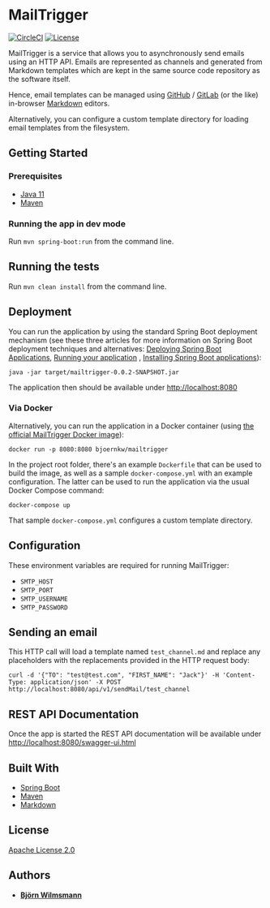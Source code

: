# MailTrigger

[![CircleCI](https://circleci.com/gh/BjoernKW/MailTrigger.svg?style=shield)](https://circleci.com/gh/BjoernKW/MailTrigger)
[![License](https://img.shields.io/badge/License-Apache%202.0-blue.svg)](https://opensource.org/licenses/Apache-2.0)

MailTrigger is a service that allows you to asynchronously send emails using an HTTP API. Emails are represented as
channels and generated from Markdown templates which are kept in the same source code repository as the software itself.

Hence, email templates can be managed using [GitHub](https://github.com/) / [GitLab](https://about.gitlab.com/)
(or the like) in-browser [Markdown](https://daringfireball.net/projects/markdown/) editors.

Alternatively, you can configure a custom template directory for loading email templates from the filesystem.

## Getting Started

### Prerequisites

* [Java 11](https://openjdk.java.net/projects/jdk/11/)
* [Maven](https://maven.apache.org/)

### Running the app in dev mode

Run ```mvn spring-boot:run``` from the command line.

## Running the tests

Run ```mvn clean install``` from the command line.

## Deployment

You can run the application by using the standard Spring Boot deployment mechanism (see these three articles for more
information on Spring Boot deployment techniques and alternatives:
[Deploying Spring Boot Applications](https://spring.io/blog/2014/03/07/deploying-spring-boot-applications),
[Running your application](https://docs.spring.io/spring-boot/docs/current/reference/html/using-boot-running-your-application.html)
,
[Installing Spring Boot applications](https://docs.spring.io/spring-boot/docs/current/reference/html/deployment-install.html)):

```java -jar target/mailtrigger-0.0.2-SNAPSHOT.jar```

The application then should be available under [http://localhost:8080](http://localhost:8080)

### Via Docker

Alternatively, you can run the application in a Docker container
(using [the official MailTrigger Docker image](https://hub.docker.com/r/bjoernkw/mailtrigger)):

```docker run -p 8080:8080 bjoernkw/mailtrigger```

In the project root folder, there's an example `Dockerfile` that can be used to build the image, as well as a sample
`docker-compose.yml` with an example configuration. The latter can be used to run the application via the usual Docker
Compose command:

```docker-compose up```

That sample `docker-compose.yml` configures a custom template directory.

## Configuration

These environment variables are required for running MailTrigger:

* ```SMTP_HOST```
* ```SMTP_PORT```
* ```SMTP_USERNAME```
* ```SMTP_PASSWORD```

## Sending an email

This HTTP call will load a template named ```test_channel.md``` and replace any placeholders with the replacements
provided in the HTTP request body:

```curl -d '{"TO": "test@test.com", "FIRST_NAME": "Jack"}' -H 'Content-Type: application/json' -X POST http://localhost:8080/api/v1/sendMail/test_channel```

## REST API Documentation

Once the app is started the REST API documentation will be available under
[http://localhost:8080/swagger-ui.html](http://localhost:8080/swagger-ui.html)

## Built With

* [Spring Boot](https://projects.spring.io/spring-boot/)
* [Maven](https://maven.apache.org/)
* [Markdown](https://daringfireball.net/projects/markdown/)

## License

[Apache License 2.0](https://www.apache.org/licenses/LICENSE-2.0)

## Authors

* **[Björn Wilmsmann](https://bjoernkw.com)**
